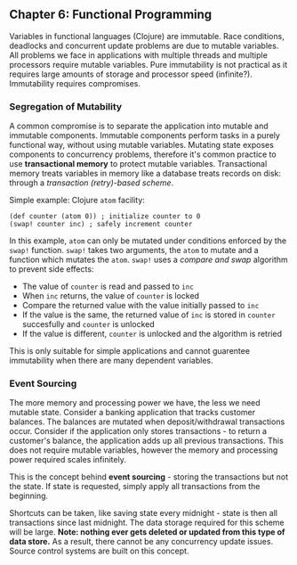 ## Chapter 6: Functional Programming

Variables in functional languages (Clojure) are immutable. Race conditions, deadlocks and concurrent update problems are due to mutable variables. All problems we face in applications with multiple threads and multiple processors require mutable variables. Pure immutability is not practical as it requires large amounts of storage and processor speed (infinite?). Immutability requires compromises.

### Segregation of Mutability

A common compromise is to separate the application into mutable and immutable components. Immutable components perform tasks in a purely functional way, without using mutable variables. Mutating state exposes components to concurrency problems, therefore it's common practice to use **transactional memory** to protect mutable variables. Transactional memory treats variables in memory like a database treats records on disk: through a _transaction (retry)-based scheme_.

Simple example: Clojure `atom` facility:

```
(def counter (atom 0)) ; initialize counter to 0
(swap! counter inc) ; safely increment counter
```

In this example, `atom` can only be mutated under conditions enforced by the `swap!` function. `swap!` takes two arguments, the `atom` to mutate and a function which mutates the `atom`. `swap!` uses a _compare and swap_ algorithm to prevent side effects:

- The value of `counter` is read and passed to `inc`
- When `inc` returns, the value of `counter` is locked
- Compare the returned value with the value initially passed to `inc`
- If the value is the same, the returned value of `inc` is stored in `counter` succesfully and `counter` is unlocked
- If the value is different, `counter` is unlocked and the algorithm is retried

This is only suitable for simple applications and cannot guarentee immutability when there are many dependent variables.

### Event Sourcing

The more memory and processing power we have, the less we need mutable state. Consider a banking application that tracks customer balances. The balances are mutated when deposit/withdrawal transactions occur. Consider if the application only stores transactions - to return a customer's balance, the application adds up all previous transactions. This does not require mutable variables, however the memory and processing power required scales infinitely.

This is the concept behind **event sourcing** - storing the transactions but not the state. If state is requested, simply apply all transactions from the beginning.

Shortcuts can be taken, like saving state every midnight - state is then all transactions since last midnight.
The data storage required for this scheme will be large.
**Note: nothing ever gets deleted or updated from this type of data store.** As a result, there cannot be any concurrency update issues.
Source control systems are built on this concept.
